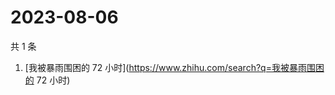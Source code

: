 # 2023-08-06

共 1 条

<!-- BEGIN -->
<!-- 最后更新时间 Sun Aug 06 2023 01:01:41 GMT+0800 (China Standard Time) -->

1. [我被暴雨围困的 72 小时](https://www.zhihu.com/search?q=我被暴雨围困的 72
   小时)

<!-- END -->
